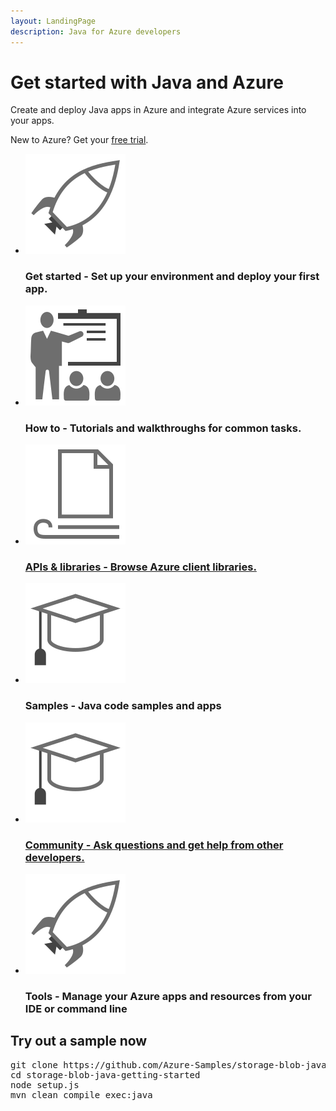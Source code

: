 ```yaml
---
layout: LandingPage
description: Java for Azure developers
---
```


# Get started with Java and Azure

Create and deploy Java apps in Azure and integrate Azure services into your apps.

New to Azure? Get your [free trial](https://azure.microsoft.com/free/). 

<ul class="panelContent cardsFTitle">
    <li>
        <div class="cardSize">
            <div class="cardPadding">
                <div class="card">
                    <div class="cardImageOuter">
                        <div class="cardImage">
                            <img src="_img/deploy.svg" alt="" />
                        </div>
                    </div>
                    <div class="cardText">
                        <h3>Get started - Set up your environment and deploy your first app.</h3>
                    </div>
                </div>
            </div>
        </div>
    </li>
    <li>
        <div class="cardSize">
            <div class="cardPadding">
                <div class="card">
                    <div class="cardImageOuter">
                        <div class="cardImage">
                            <img src="_img/get-started.svg" alt="" />
                        </div>
                    </div>
                    <div class="cardText">
                        <h3>How to - Tutorials and walkthroughs for common tasks.</h3>
                    </div>
                </div>
            </div>
        </div>
    </li>
    <li>
        <a href="./download">
        <div class="cardSize">
            <div class="cardPadding">
                <div class="card">
                    <a href="download">
                    <div class="cardImageOuter">
                        <div class="cardImage">
                            <img src="_img/article.svg" alt="" />
                        </div>
                    </div>
                    <div class="cardText">
                        <h3>APIs & libraries - Browse Azure client libraries.</h3></a>
                    </div>
                </div>
            </div>
        </div>
        </a>
    </li>
    <li>
        <div class="cardSize">
            <div class="cardPadding">
                <div class="card">
                    <div class="cardImageOuter">
                        <div class="cardImage">
                            <img src="_img/tutorial.svg" alt="" />
                        </div>
                    </div>
                    <div class="cardText">
                        <h3>Samples - Java code samples and apps</h3>
                    </div>
                </div>
            </div>
        </div>
    </li>
        <li>
        <a href="http://stackoverflow.com/questions/tagged/azure+java">
        <div class="cardSize">
            <div class="cardPadding">
                <div class="card">
                    <div class="cardImageOuter">
                        <div class="cardImage">
                            <img src="_img/tutorial.svg" alt="" />
                        </div>
                    </div>
                    <div class="cardText">
                        <h3>Community - Ask questions and get help from other developers.</h3>
                    </div>
                </div>
            </div>
        </div>
        </a>
    </li>
    <li>
        <div class="cardSize">
            <div class="cardPadding">
                <div class="card">
                    <div class="cardImageOuter">
                        <div class="cardImage">
                            <img src="_img/deploy.svg" alt="" />
                        </div>
                    </div>
                    <div class="cardText">
                        <h3>Tools - Manage your Azure apps and resources from your IDE or command line</h3>
                    </div>
                </div>
            </div>
        </div>
    </li>
</ul>



## Try out a sample now

<pre>
git clone https://github.com/Azure-Samples/storage-blob-java-getting-started.git
cd storage-blob-java-getting-started
node setup.js
mvn clean compile exec:java
</pre>

